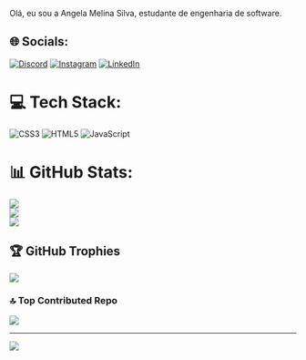 
Olá, eu sou a Angela Melina Silva, estudante de engenharia de software.


## 🌐 Socials:
[![Discord](https://img.shields.io/badge/Discord-%237289DA.svg?logo=discord&logoColor=white)](https://discord.gg/YYD7nHk9ux) [![Instagram](https://img.shields.io/badge/Instagram-%23E4405F.svg?logo=Instagram&logoColor=white)](https://instagram.com/https://www.instagram.com/techmoment_/) [![LinkedIn](https://img.shields.io/badge/LinkedIn-%230077B5.svg?logo=linkedin&logoColor=white)](https://linkedin.com/in/https://www.linkedin.com/in/angela-m-s-400124189/) 

# 💻 Tech Stack:
![CSS3](https://img.shields.io/badge/css3-%231572B6.svg?style=for-the-badge&logo=css3&logoColor=white) ![HTML5](https://img.shields.io/badge/html5-%23E34F26.svg?style=for-the-badge&logo=html5&logoColor=white) ![JavaScript](https://img.shields.io/badge/javascript-%23323330.svg?style=for-the-badge&logo=javascript&logoColor=%23F7DF1E)
# 📊 GitHub Stats:
![](https://github-readme-stats.vercel.app/api?username=angelamsilva&theme=tokyonight&hide_border=false&include_all_commits=true&count_private=true)<br/>
![](https://github-readme-streak-stats.herokuapp.com/?user=angelamsilva&theme=tokyonight&hide_border=false)<br/>
![](https://github-readme-stats.vercel.app/api/top-langs/?username=angelamsilva&theme=tokyonight&hide_border=false&include_all_commits=true&count_private=true&layout=compact)

## 🏆 GitHub Trophies
![](https://github-profile-trophy.vercel.app/?username=angelamsilva&theme=radical&no-frame=false&no-bg=true&margin-w=4)

### 🔝 Top Contributed Repo
![](https://github-contributor-stats.vercel.app/api?username=angelamsilva&limit=5&theme=tokyonight&combine_all_yearly_contributions=true)

---
[![](https://visitcount.itsvg.in/api?id=angelamsilva&icon=9&color=1)](https://visitcount.itsvg.in)

<!-- Proudly created with GPRM ( https://gprm.itsvg.in ) -->

